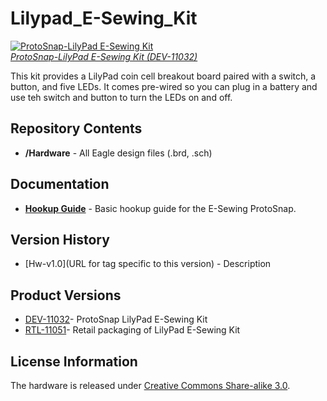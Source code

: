 Lilypad_E-Sewing_Kit
====================

[![ProtoSnap-LilyPad E-Sewing Kit](https://dlnmh9ip6v2uc.cloudfront.net//images/products/1/1/0/3/2/11032-04.jpg)  
*ProtoSnap-LilyPad E-Sewing Kit (DEV-11032)*](https://www.sparkfun.com/products/11032)

This kit provides a LilyPad coin cell breakout board paired with a switch, a button, and five LEDs. It comes pre-wired so you can plug in a battery and use teh switch and button to turn the LEDs on and off. 

Repository Contents
-------------------
* **/Hardware** - All Eagle design files (.brd, .sch)

Documentation
--------------
* **[Hookup Guide](https://www.sparkfun.com/tutorials/307)** - Basic hookup guide for the E-Sewing ProtoSnap.

Version History
---------------
* [Hw-v1.0](URL for tag specific to this version) - Description 

Product Versions
----------------
* [DEV-11032](https://www.sparkfun.com/products/11032)- ProtoSnap LilyPad E-Sewing Kit
* [RTL-11051](https://www.sparkfun.com/products/11051)- Retail packaging of LilyPad E-Sewing Kit

License Information
-------------------
The hardware is released under [Creative Commons Share-alike 3.0](http://creativecommons.org/licenses/by-sa/3.0/). 
